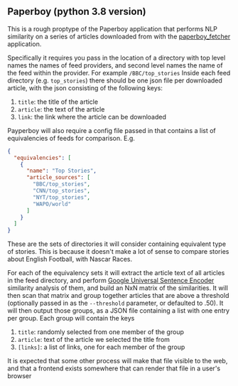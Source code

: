 Paperboy (python 3.8 version)
---
This is a rough proptype of the Paperboy application that performs NLP similarity on a series of articles downloaded
from with the [paperboy_fetcher](http://github.com/benfollis/paperboy_fetcher) application.

Specifically it requires you pass in the location of a directory with top level names the names of feed providers, 
and second level names the name of the feed within the provider. For example `/BBC/top_stories`
Inside each feed directory (e.g. `top_stories`) there should be one json file per downloaded article,
with the json consisting of the following keys:
1. `title`: the title of the article
2. `article`: the text of the article
3. `link`: the link where the article can be downloaded

Payperboy will also require a config file passed in that contains a list of equivalencies of feeds for comparison.
E.g.  
```json
{
  "equivalencies": [
    {
      "name": "Top Stories",
      "article_sources": [
        "BBC/top_stories",
        "CNN/top_stories",
        "NYT/top_stories",
        "WAPO/world"
      ]
    }
  ]
}
```
These are the sets of directories it will consider containing
equivalent type of stories. This is because it doesn't make a lot of sense to compare stories about English Football,
with Nascar Races.

For each of the equivalency sets it will extract the article text of all articles in the feed directory, and perform
[Google Universal Sentence Encoder](https://arxiv.org/abs/1803.11175) similarity analysis of them, and build an
NxN matrix of the similarities.
It will then scan that matrix and group together articles that are above a threshold (optionally passed in as the `--threshold` parameter,
or defaulted to .50). It will then output those groups, as a JSON file containing a list with one entry per group.
Each group will contain the keys
1. `title`: randomly selected from one member of the group
2. `article`: text of the article we selected the title from 
3. `[links]`: a list of links, one for each member of the group

It is expected that some other process will make that file visible to the web, and that a frontend exists somewhere that
can render that file in a user's browser